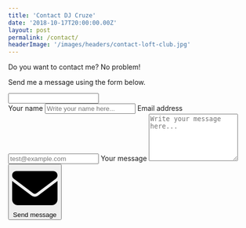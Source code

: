 ```yaml
---
title: 'Contact DJ Cruze'
date: '2018-10-17T20:00:00.00Z'
layout: post
permalink: /contact/
headerImage: '/images/headers/contact-loft-club.jpg'
---
```


Do you want to contact me? No problem!

Send me a message using the form below.

<form
    class="w-full"
    data-netlify="true"
    netlify-honeypot="bot-field"
    name="contact"
    action="/contact/thank-you/"
    >
    <div class="mt-8">
        <div class="hidden">
            <input name="bot-field" />
        </div>
        <div class="grid grid-cols-1 gap-6">
            <label class="block">
                <span class="text-gray-700">Your name</span>
                <input type="text" class="{{theme.form.input}}" placeholder="Write your name here..." name="name">
            </label>
            <label class="block">
                <span class="text-gray-700">Email address</span>
                <input type="email" class="{{theme.form.input}}" placeholder="test@example.com" name="email">
            </label>
            <label class="block">
                <span class="text-gray-700">Your message</span>
                <textarea class="{{theme.form.textarea}}" placeholder="Write your message here..."
                    rows="6"
                    spellcheck="false" name="message"></textarea>
            </label>
        </div>
    </div>
    <button type="submit" class="{{theme.components.button}} w-full my-8 uppercase p-4 rounded-md font-semibold space-x-4">
        <svg xmlns="http://www.w3.org/2000/svg" viewBox="0 0 512 512" class="w-6 h-6 fill-current inline-block align-middle"><!--! Font Awesome Pro 6.2.1 by @fontawesome - https://fontawesome.com License - https://fontawesome.com/license (Commercial License) Copyright 2022 Fonticons, Inc. --><path d="M48 64C21.5 64 0 85.5 0 112c0 15.1 7.1 29.3 19.2 38.4L236.8 313.6c11.4 8.5 27 8.5 38.4 0L492.8 150.4c12.1-9.1 19.2-23.3 19.2-38.4c0-26.5-21.5-48-48-48H48zM0 176V384c0 35.3 28.7 64 64 64H448c35.3 0 64-28.7 64-64V176L294.4 339.2c-22.8 17.1-54 17.1-76.8 0L0 176z"/></svg>
        <span>Send message</span>
    </button>
</form>